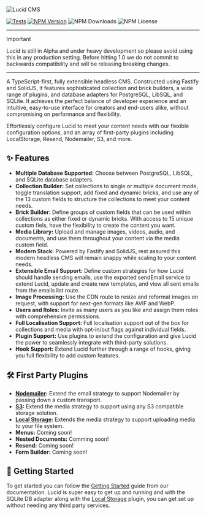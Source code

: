 ![Lucid CMS](https://github.com/ProtoDigitalUK/lucid/blob/master/banner.jpg?raw=true)

[![Tests](https://github.com/ProtoDigitalUK/lucid/actions/workflows/tests.yml/badge.svg)](https://github.com/ProtoDigitalUK/lucid/actions/workflows/tests.yml)
[![NPM Version](https://img.shields.io/npm/v/@lucidcms/core/latest.svg)](https://www.npmjs.com/package/@lucidcms/core)
![NPM Downloads](https://img.shields.io/npm/dw/@lucidcms/core)
![NPM License](https://img.shields.io/npm/l/@lucidcms/core)

<hr/>

> [!IMPORTANT]  
> Lucid is still in Alpha and under heavy development so please avoid using this in any production setting. Before hitting 1.0 we do not commit to backwards compatibility and will be releasing breaking changes.

<hr/>

A TypeScript-first, fully extensible headless CMS. Constructed using Fastify and SolidJS, it features sophisticated collection and brick builders, a wide range of plugins, and database adapters for PostgreSQL, LibSQL, and SQLite. It achieves the perfect balance of developer experience and an intuitive, easy-to-use interface for creators and end-users alike, without compromising on performance and flexibility.

Effortlessly configure Lucid to meet your content needs with our flexible configuration options, and an array of first-party plugins including LocalStorage, Resend, Nodemailer, S3, and more.

## ✨ Features

- **Multiple Database Supported:** Choose between PostgreSQL, LibSQL, and SQLite database adapters.
- **Collection Builder:** Set collections to single or multiple document mode, toggle translation support, add fixed and dynamic bricks, and use any of the 13 custom fields to structure the collections to meet your content needs.
- **Brick Builder:** Define groups of custom fields that can be used within collections as either fixed or dynamic bricks. With access to 15 unique custom fiels, have the flexibility to create the content you want.
- **Media Library:** Upload and manage images, videos, audio, and documents, and use them throughout your content via the media custom field.
- **Modern Stack:** Powered by Fastify and SolidJS, rest assured this modern headless CMS will remain snappy while scaling to your content needs.
- **Extensible Email Support:** Define custom strategies for how Lucid should handle sending emails, use the exported sendEmail service to extend Lucid, update and create new templates, and view all sent emails from the emails list route.
- **Image Processing:** Use the CDN route to resize and reformat images on request, with support for next-gen formats like AVIF and WebP.
- **Users and Roles:** Invite as many users as you like and assign them roles with comprehensive permissions.
- **Full Localisation Support:** Full localisation support out of the box for collections and media with opt-in/out flags against individual fields.
- **Plugin Support:** Use plugins to extend the configuration and give Lucid the power to seamlessly integrate with third-party solutions.
- **Hook Support:** Extend Lucid further through a range of hooks, giving you full flexibility to add custom features.

## 🛠️ First Party Plugins

- **[Nodemailer](https://github.com/ProtoDigitalUK/lucid/tree/master/packages/plugin-nodemailer):** Extend the email strategy to support Nodemailer by passing down a custom transport.
- **[S3](https://github.com/ProtoDigitalUK/lucid/tree/master/packages/plugin-s3):** Extend the media strategy to support using any S3 compatible storage solution.
- **[Local Storage](https://github.com/ProtoDigitalUK/lucid/tree/master/packages/plugin-local-storage):** Extends the media strategy to support uploading media to your file system.
- **Menus:** Coming soon!
- **Nested Documents:** Comming soon!
- **Resend:** Coming soon!
- **Form Builder:** Coming soon!

## 🏁 Getting Started

To get started you can follow the [Getting Started](https://lucidcms.io/getting-started/) guide from our documentation. Lucid is super easy to get up and running and with the SQLite DB adapter along with the [Local Storage](https://lucidcms.io/plugins/local-storage/) plugin, you can get set up without needing any third party services.
